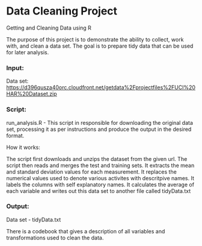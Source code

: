 # Data Cleaning Project
Getting and Cleaning Data using R

The purpose of this project is to demonstrate the ability to collect, work with, and clean a data set. The goal is to prepare tidy data that can be used for later analysis.

### Input:
Data set: https://d396qusza40orc.cloudfront.net/getdata%2Fprojectfiles%2FUCI%20HAR%20Dataset.zip

### Script:

run_analysis.R - This script in responsible for downloading the original data set, processing it as per instructions and produce the output in the desired format.

How it works:

The script first downloads and unzips the dataset from the given url. The script then reads and merges the test and training sets. It extracts the mean and standard deviation values for each measurement. It replaces the numerical values used to denote various activites with descritpive names. It labels the columns with self explanatory names. It calculates the average of each variable and writes out this data set to another file called tidyData.txt

### Output: 
Data set - tidyData.txt

There is a codebook that gives a description of all variables and transformations used to clean the data.
